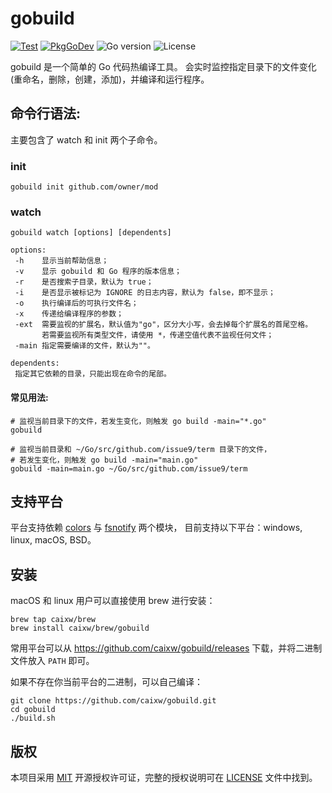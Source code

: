 # gobuild

[![Test](https://github.com/caixw/gobuild/workflows/Test/badge.svg)](https://github.com/caixw/gobuild/actions?query=workflow%3ATest)
[![PkgGoDev](https://pkg.go.dev/badge/github.com/caixw/gobuild)](https://pkg.go.dev/github.com/caixw/gobuild)
![Go version](https://img.shields.io/github/go-mod/go-version/caixw/gobuild)
![License](https://img.shields.io/github/license/caixw/gobuild)

gobuild 是一个简单的 Go 代码热编译工具。
会实时监控指定目录下的文件变化(重命名，删除，创建，添加)，并编译和运行程序。

## 命令行语法:

主要包含了 watch 和 init 两个子命令。

### init

```shell
gobuild init github.com/owner/mod
```

### watch

```shell
gobuild watch [options] [dependents]

options:
 -h    显示当前帮助信息；
 -v    显示 gobuild 和 Go 程序的版本信息；
 -r    是否搜索子目录，默认为 true；
 -i    是否显示被标记为 IGNORE 的日志内容，默认为 false，即不显示；
 -o    执行编译后的可执行文件名；
 -x    传递给编译程序的参数；
 -ext  需要监视的扩展名，默认值为"go"，区分大小写，会去掉每个扩展名的首尾空格。
       若需要监视所有类型文件，请使用 *，传递空值代表不监视任何文件；
 -main 指定需要编译的文件，默认为""。

dependents:
 指定其它依赖的目录，只能出现在命令的尾部。
```

#### 常见用法:

```shell
# 监视当前目录下的文件，若发生变化，则触发 go build -main="*.go"
gobuild

# 监视当前目录和 ~/Go/src/github.com/issue9/term 目录下的文件，
# 若发生变化，则触发 go build -main="main.go"
gobuild -main=main.go ~/Go/src/github.com/issue9/term
```

## 支持平台

平台支持依赖 [colors](https://github.com/issue9/term) 与 [fsnotify](https://github.com/fsnotify/fsnotify) 两个模块，
目前支持以下平台：windows, linux, macOS, BSD。

## 安装

macOS 和 linux 用户可以直接使用 brew 进行安装：

```shell
brew tap caixw/brew
brew install caixw/brew/gobuild
```

常用平台可以从 <https://github.com/caixw/gobuild/releases> 下载，并将二进制文件放入 `PATH` 即可。

如果不存在你当前平台的二进制，可以自己编译：

```shell
git clone https://github.com/caixw/gobuild.git
cd gobuild
./build.sh
```

## 版权

本项目采用 [MIT](https://opensource.org/licenses/MIT) 开源授权许可证，完整的授权说明可在 [LICENSE](LICENSE) 文件中找到。

